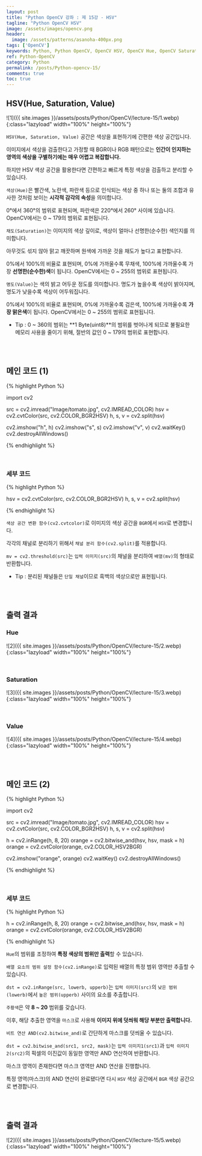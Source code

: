 ```yaml
---
layout: post
title: "Python OpenCV 강좌 : 제 15강 - HSV"
tagline: "Python OpenCV HSV"
image: /assets/images/opencv.png
header:
  image: /assets/patterns/asanoha-400px.png
tags: ['OpenCV']
keywords: Python, Python OpenCV, OpenCV HSV, OpenCV Hue, OpenCV Saturation, OpenCV Value
ref: Python-OpenCV
category: Python
permalink: /posts/Python-opencv-15/
comments: true
toc: true
---
```


## HSV(Hue, Saturation, Value)

![1]({{ site.images }}/assets/posts/Python/OpenCV/lecture-15/1.webp){:class="lazyload" width="100%" height="100%"}

`HSV(Hue, Saturation, Value)` 공간은 색상을 표현하기에 간편한 색상 공간입니다.

이미지에서 색상을 검출한다고 가정할 때 BGR이나 RGB 패턴으로는 **인간이 인지하는 영역의 색상을 구별하기에는 매우 어렵고 복잡합니다.**

하지만 HSV 색상 공간을 활용한다면 간편하고 빠르게 특정 색상을 검출하고 분리할 수 있습니다.

`색상(Hue)`은 빨간색, 노란색, 파란색 등으로 인식되는 색상 중 하나 또는 둘의 조합과 유사한 것처럼 보이는 **시각적 감각의 속성**을 의미합니다.

0°에서 360°의 범위로 표현되며, 파란색은 220°에서 260° 사이에 있습니다. OpenCV에서는 0 ~ 179의 범위로 표현됩니다.

`채도(Saturation)`는 이미지의 색상 깊이로, 색상이 얼마나 선명한(순수한) 색인지를 의미합니다.

아무것도 섞지 않아 맑고 깨끗하며 원색에 가까운 것을 채도가 높다고 표현합니다. 

0%에서 100%의 비율로 표현되며, 0%에 가까울수록 무채색, 100%에 가까울수록 가장 **선명한(순수한)색**이 됩니다. OpenCV에서는 0 ~ 255의 범위로 표현됩니다.

`명도(Value)`는 색의 밝고 어두운 정도를 의미합니다. 명도가 높을수록 색상이 밝아지며, 명도가 낮을수록 색상이 어두워집니다.

0%에서 100%의 비율로 표현되며, 0%에 가까울수록 검은색, 100%에 가까울수록 **가장 맑은색**이 됩니다. OpenCV에서는 0 ~ 255의 범위로 표현됩니다.

- Tip : 0 ~ 360의 범위는 **1 Byte(uint8)**의 범위를 벗어나게 되므로 불필요한 메모리 사용을 줄이기 위해, 절반의 값인 0 ~ 179의 범위로 표현합니다.

<br>
<br>

## 메인 코드 (1)

{% highlight Python %}

import cv2

src = cv2.imread("Image/tomato.jpg", cv2.IMREAD_COLOR)
hsv = cv2.cvtColor(src, cv2.COLOR_BGR2HSV)
h, s, v = cv2.split(hsv)

cv2.imshow("h", h)
cv2.imshow("s", s)
cv2.imshow("v", v)
cv2.waitKey()
cv2.destroyAllWindows()

{% endhighlight %}

<br>

### 세부 코드

{% highlight Python %}

hsv = cv2.cvtColor(src, cv2.COLOR_BGR2HSV)
h, s, v = cv2.split(hsv)

{% endhighlight %}

`색상 공간 변환 함수(cv2.cvtcolor)`로 이미지의 색상 공간을 `BGR`에서 `HSV`로 변경합니다.

각각의 채널로 분리하기 위해서 `채널 분리 함수(cv2.split)`를 적용합니다.

`mv = cv2.threshold(src)`는 `입력 이미지(src)`의 채널을 분리하여 `배열(mv)`의 형태로 반환합니다.

- Tip : 분리된 채널들은 `단일 채널`이므로 흑백의 색상으로만 표현됩니다.

<br>
<br>

## 출력 결과

### Hue

![2]({{ site.images }}/assets/posts/Python/OpenCV/lecture-15/2.webp){:class="lazyload" width="100%" height="100%"}

<br>

### Saturation

![3]({{ site.images }}/assets/posts/Python/OpenCV/lecture-15/3.webp){:class="lazyload" width="100%" height="100%"}

<br>

### Value

![4]({{ site.images }}/assets/posts/Python/OpenCV/lecture-15/4.webp){:class="lazyload" width="100%" height="100%"}

<br>
<br>

## 메인 코드 (2)

{% highlight Python %}

import cv2

src = cv2.imread("Image/tomato.jpg", cv2.IMREAD_COLOR)
hsv = cv2.cvtColor(src, cv2.COLOR_BGR2HSV)
h, s, v = cv2.split(hsv)

h = cv2.inRange(h, 8, 20)
orange = cv2.bitwise_and(hsv, hsv, mask = h)
orange = cv2.cvtColor(orange, cv2.COLOR_HSV2BGR)

cv2.imshow("orange", orange)
cv2.waitKey()
cv2.destroyAllWindows()

{% endhighlight %}

<br>

### 세부 코드

{% highlight Python %}

h = cv2.inRange(h, 8, 20)
orange = cv2.bitwise_and(hsv, hsv, mask = h)
orange = cv2.cvtColor(orange, cv2.COLOR_HSV2BGR)

{% endhighlight %}

`Hue`의 범위를 조정하여 **특정 색상의 범위만 출력**할 수 있습니다.

`배열 요소의 범위 설정 함수(cv2.inRange)`로 입력된 배열의 특정 범위 영역만 추출할 수 있습니다.

`dst = cv2.inRange(src, lowerb, upperb)`는 `입력 이미지(src)`의 `낮은 범위(lowerb)`에서 `높은 범위(upperb)` 사이의 요소를 추출합니다.

`주황색`은 약 **8 ~ 20** 범위를 갖습니다.

이후, 해당 추출한 영역을 `마스크`로 사용해 **이미지 위에 덧씌워 해당 부분만 출력합니다.**

`비트 연산 AND(cv2.bitwise_and)`로 간단하게 마스크를 덧씌울 수 있습니다.

`dst = cv2.bitwise_and(src1, src2, mask)`는 `입력 이미지1(src1)`과 `입력 이미지2(src2)`의 픽셀의 이진값이 동일한 영역만 AND 연산하여 반환합니다.

마스크 영역이 존재한다면 마스크 영역만 AND 연산을 진행합니다.

특정 영역(마스크)의 AND 연산이 완료됐다면 다시 `HSV` 색상 공간에서 `BGR` 색상 공간으로 변경합니다.

<br>
<br>

## 출력 결과

![2]({{ site.images }}/assets/posts/Python/OpenCV/lecture-15/5.webp){:class="lazyload" width="100%" height="100%"}
